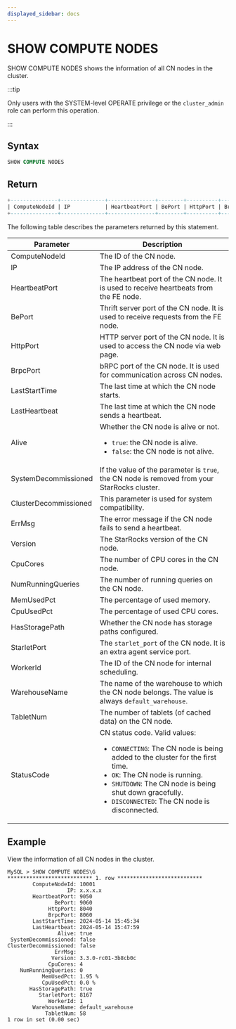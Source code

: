 ```yaml
---
displayed_sidebar: docs
---
```


# SHOW COMPUTE NODES

SHOW COMPUTE NODES shows the information of all CN nodes in the cluster.

:::tip

Only users with the SYSTEM-level OPERATE privilege or the `cluster_admin` role can perform this operation.

:::

## Syntax

```SQL
SHOW COMPUTE NODES
```

## Return

```SQL
+---------------+--------------+---------------+--------+----------+----------+---------------------+---------------------+-------+----------------------+-----------------------+--------+--------------------+----------+-------------------+------------+------------+----------------+-------------+----------+-------------------+-----------+------------+
| ComputeNodeId | IP           | HeartbeatPort | BePort | HttpPort | BrpcPort | LastStartTime       | LastHeartbeat       | Alive | SystemDecommissioned | ClusterDecommissioned | ErrMsg | Version            | CpuCores | NumRunningQueries | MemUsedPct | CpuUsedPct | HasStoragePath | StarletPort | WorkerId | WarehouseName     | TabletNum | StatusCode |
+---------------+--------------+---------------+--------+----------+----------+---------------------+---------------------+-------+----------------------+-----------------------+--------+--------------------+----------+-------------------+------------+------------+----------------+-------------+----------+-------------------+-----------+------------+
```

The following table describes the parameters returned by this statement.

| **Parameter**        | **Description**                                                   |
| -------------------- | ----------------------------------------------------------------- |
| ComputeNodeId        | The ID of the CN node.                                            |
| IP                   | The IP address of the CN node.                                    |
| HeartbeatPort        | The heartbeat port of the CN node. It is used to receive heartbeats from the FE node. |
| BePort               | Thrift server port of the CN node. It is used to receive requests from the FE node. |
| HttpPort             | HTTP server port of the CN node. It is used to access the CN node via web page. |
| BrpcPort             | bRPC port of the CN node. It is used for communication across CN nodes. |
| LastStartTime        | The last time at which the CN node starts.                        |
| LastHeartbeat        | The last time at which the CN node sends a heartbeat.             |
| Alive                | Whether the CN node is alive or not.<ul><li>`true`: the CN node is alive.</li><li>`false`: the CN node is not alive. </li></ul> |
| SystemDecommissioned | If the value of the parameter is `true`, the CN node is removed from your StarRocks cluster. |
| ClusterDecommissioned | This parameter is used for system compatibility.                 |
| ErrMsg               | The error message if the CN node fails to send a heartbeat.       |
| Version              | The StarRocks version of the CN node.                             |
| CpuCores             | The number of CPU cores in the CN node.                           |
| NumRunningQueries    | The number of running queries on the CN node.                     |
| MemUsedPct           | The percentage of used memory.                                    |
| CpuUsedPct           | The percentage of used CPU cores.                                 |
| HasStoragePath       | Whether the CN node has storage paths configured.                 |
| StarletPort          | The `starlet_port` of the CN node. It is an extra agent service port. |
| WorkerId             | The ID of the CN node for internal scheduling.                    |
| WarehouseName        | The name of the warehouse to which the CN node belongs. The value is always `default_warehouse`. |
| TabletNum            | The number of tablets (of cached data) on the CN node.            |
| StatusCode           | CN status code. Valid values: <ul><li>`CONNECTING`: The CN node is being added to the cluster for the first time.</li><li>`OK`: The CN node is running.</li><li>`SHUTDOWN`: The CN node is being shut down gracefully.</li><li>`DISCONNECTED`: The CN node is disconnected.</li></ul> |

## Example

View the information of all CN nodes in the cluster.

```Plain
MySQL > SHOW COMPUTE NODES\G
*************************** 1. row ***************************
        ComputeNodeId: 10001
                   IP: x.x.x.x
        HeartbeatPort: 9050
               BePort: 9060
             HttpPort: 8040
             BrpcPort: 8060
        LastStartTime: 2024-05-14 15:45:34
        LastHeartbeat: 2024-05-14 15:47:59
                Alive: true
 SystemDecommissioned: false
ClusterDecommissioned: false
               ErrMsg: 
              Version: 3.3.0-rc01-3b8cb0c
             CpuCores: 4
    NumRunningQueries: 0
           MemUsedPct: 1.95 %
           CpuUsedPct: 0.0 %
       HasStoragePath: true
          StarletPort: 8167
             WorkerId: 1
        WarehouseName: default_warehouse
            TabletNum: 58
1 row in set (0.00 sec)
```
